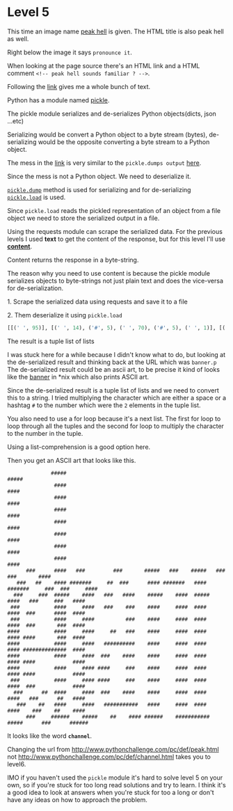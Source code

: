 # Level 5 

This time an image name [peak hell](/5/peakhell.jpg) is given. 
The HTML title is also peak hell as well. 


Right below the image it says `pronounce it`. 


When looking at the page source there's an HTML link <peakhell src="banner.p"> and a HTML comment `<!-- peak hell sounds familiar ? -->`.


Following the [link](http://www.pythonchallenge.com/pc/def/banner.p) gives me a whole bunch of text. 


Python has a module named [pickle](https://docs.python.org/3/library/pickle.html). 


The pickle module serializes and de-serializes Python objects(dicts, json ...etc)


Serializing would be convert a Python object to a byte stream (bytes), de-serializing would be the opposite converting a byte stream to a Python object. 


The mess in the [link](http://www.pythonchallenge.com/pc/def/banner.p) is very similar to the `pickle.dumps output` [here](https://www.geeksforgeeks.org/pickle-python-object-serialization/).


Since the mess is not a Python object. We need to deserialize it. 


[`pickle.dump`](https://docs.python.org/3/library/pickle.html#pickle.dump) method is used for serializing and for de-serializing [`pickle.load`](https://docs.python.org/3/library/pickle.html#pickle.load) is used. 


Since `pickle.load` reads the pickled representation of an object from a file object we need to store the serialized output in a file. 


Using the requests module can scrape the serialized data. For the previous levels I used **text** to get the content of the response, but 
for this level I'll use [**content**](https://requests.readthedocs.io/en/latest/api/#requests.Response.content). 

Content returns the response in a byte-string. 


The reason why you need to use content is because the pickle module serializes objects to byte-strings not just plain text and does the vice-versa for de-serialization. 


1\. Scrape the serialized data using requests and save it to a file 


2\. Them deserialize it using `pickle.load` 


```python
[[(' ', 95)], [(' ', 14), ('#', 5), (' ', 70), ('#', 5), (' ', 1)], [(' ', 15), ('#', 4), (' ', 71), ('#', 4), (' ', 1)], [(' ', 15), ('#', 4), (' ', 71), ('#', 4), (' ', 1)], [(' ', 15), ('#', 4), (' ', 71), ('#', 4), (' ', 1)], [(' ', 15), ('#', 4), (' ', 71), ('#', 4), (' ', 1)], [(' ', 15), ('#', 4), (' ', 71), ('#', 4), (' ', 1)], [(' ', 15), ('#', 4), (' ', 71), ('#', 4), (' ', 1)], [(' ', 15), ('#', 4), (' ', 71), ('#', 4), (' ', 1)], [(' ', 6), ('#', 3), (' ', 6), ('#', 4), (' ', 3), ('#', 3), (' ', 9), ('#', 3), (' ', 7), ('#', 5), (' ', 3), ('#', 3), (' ', 4), ('#', 5), (' ', 3), ('#', 3), (' ', 10), ('#', 3), (' ', 7), ('#', 4), (' ', 1)], [(' ', 3), ('#', 3), (' ', 3), ('#', 2), (' ', 4), ('#', 4), (' ', 1), ('#', 7), (' ', 5), ('#', 2), (' ', 2), ('#', 3), (' ', 6), ('#', 4), (' ', 1), ('#', 7), (' ', 3), ('#', 4), (' ', 1), ('#', 7), (' ', 5), ('#', 3), (' ', 2), ('#', 3), (' ', 5), ('#', 4), (' ', 1)], [(' ', 2), ('#', 3), (' ', 5), ('#', 3), (' ', 2), ('#', 5), (' ', 4), ('#', 4), (' ', 3), ('#', 3), (' ', 3), ('#', 4), (' ', 4), ('#', 5), (' ', 4), ('#', 4), (' ', 2), ('#', 5), (' ', 4), ('#', 4), (' ', 3), ('#', 3), (' ', 5), ('#', 3), (' ', 3), ('#', 4), (' ', 1)], [(' ', 1), ('#', 3), (' ', 11), ('#', 4), (' ', 5), ('#', 4), (' ', 3), ('#', 3), (' ', 4), ('#', 3), (' ', 4), ('#', 4), (' ', 5), ('#', 4), (' ', 2), ('#', 4), (' ', 5), ('#', 4), (' ', 2), ('#', 3), (' ', 6), ('#', 4), (' ', 2), ('#', 4), (' ', 1)], [(' ', 1), ('#', 3), (' ', 11), ('#', 4), (' ', 5), ('#', 4), (' ', 10), ('#', 3), (' ', 4), ('#', 4), (' ', 5), ('#', 4), (' ', 2), ('#', 4), (' ', 5), ('#', 4), (' ', 2), ('#', 3), (' ', 7), ('#', 3), (' ', 2), ('#', 4), (' ', 1)], [('#', 4), (' ', 11), ('#', 4), (' ', 5), ('#', 4), (' ', 5), ('#', 2), (' ', 3), ('#', 3), (' ', 4), ('#', 4), (' ', 5), ('#', 4), (' ', 2), ('#', 4), (' ', 5), ('#', 4), (' ', 1), ('#', 4), (' ', 7), ('#', 3), (' ', 2), ('#', 4), (' ', 1)], [('#', 4), (' ', 11), ('#', 4), (' ', 5), ('#', 4), (' ', 3), ('#', 10), (' ', 4), ('#', 4), (' ', 5), ('#', 4), (' ', 2), ('#', 4), (' ', 5), ('#', 4), (' ', 1), ('#', 14), (' ', 2), ('#', 4), (' ', 1)], [('#', 4), (' ', 11), ('#', 4), (' ', 5), ('#', 4), (' ', 2), ('#', 3), (' ', 4), ('#', 4), (' ', 4), ('#', 4), (' ', 5), ('#', 4), (' ', 2), ('#', 4), (' ', 5), ('#', 4), (' ', 1), ('#', 4), (' ', 12), ('#', 4), (' ', 1)], [('#', 4), (' ', 11), ('#', 4), (' ', 5), ('#', 4), (' ', 1), ('#', 4), (' ', 5), ('#', 3), (' ', 4), ('#', 4), (' ', 5), ('#', 4), (' ', 2), ('#', 4), (' ', 5), ('#', 4), (' ', 1), ('#', 4), (' ', 12), ('#', 4), (' ', 1)], [(' ', 1), ('#', 3), (' ', 11), ('#', 4), (' ', 5), ('#', 4), (' ', 1), ('#', 4), (' ', 5), ('#', 3), (' ', 4), ('#', 4), (' ', 5), ('#', 4), (' ', 2), ('#', 4), (' ', 5), ('#', 4), (' ', 2), ('#', 3), (' ', 12), ('#', 4), (' ', 1)], [(' ', 2), ('#', 3), (' ', 6), ('#', 2), (' ', 2), ('#', 4), (' ', 5), ('#', 4), (' ', 2), ('#', 3), (' ', 4), ('#', 4), (' ', 4), ('#', 4), (' ', 5), ('#', 4), (' ', 2), ('#', 4), (' ', 5), ('#', 4), (' ', 3), ('#', 3), (' ', 6), ('#', 2), (' ', 3), ('#', 4), (' ', 1)], [(' ', 3), ('#', 3), (' ', 4), ('#', 2), (' ', 3), ('#', 4), (' ', 5), ('#', 4), (' ', 3), ('#', 11), (' ', 3), ('#', 4), (' ', 5), ('#', 4), (' ', 2), ('#', 4), (' ', 5), ('#', 4), (' ', 4), ('#', 3), (' ', 4), ('#', 2), (' ', 4), ('#', 4), (' ', 1)], [(' ', 6), ('#', 3), (' ', 5), ('#', 6), (' ', 4), ('#', 5), (' ', 4), ('#', 2), (' ', 4), ('#', 4), (' ', 1), ('#', 6), (' ', 4), ('#', 11), (' ', 4), ('#', 5), (' ', 6), ('#', 3), (' ', 6), ('#', 6)], [(' ', 95)]]
```

The result is a tuple list of lists 


I was stuck here for a while because I didn't know what to do, but looking at the de-serialized result and thinking back at the URL which was `banner.p`
The de-serialized result could be an ascii art, to be precise it kind of looks like the [banner](https://en.wikipedia.org/wiki/Banner_(Unix)) in *nix which also 
prints ASCII art. 


Since the de-serialized result is a tuple list of lists and we need to convert this to a string. 
I tried multiplying the character which are either a space or a hashtag `#` to the number which were the `2` elements in the tuple list. 


You also need to use a for loop because it's a next list. 
The first for loop to loop through all the tuples and the second for loop to multiply the character to the number in the tuple. 


Using a list-comprehension is a good option here. 


Then you get an ASCII art that looks like this.



```
              #####                                                                      ##### 
               ####                                                                       #### 
               ####                                                                       #### 
               ####                                                                       #### 
               ####                                                                       #### 
               ####                                                                       #### 
               ####                                                                       #### 
               ####                                                                       #### 
      ###      ####   ###         ###       #####   ###    #####   ###          ###       #### 
   ###   ##    #### #######     ##  ###      #### #######   #### #######     ###  ###     #### 
  ###     ###  #####    ####   ###   ####    #####    ####  #####    ####   ###     ###   #### 
 ###           ####     ####   ###    ###    ####     ####  ####     ####  ###      ####  #### 
 ###           ####     ####          ###    ####     ####  ####     ####  ###       ###  #### 
####           ####     ####     ##   ###    ####     ####  ####     #### ####       ###  #### 
####           ####     ####   ##########    ####     ####  ####     #### ##############  #### 
####           ####     ####  ###    ####    ####     ####  ####     #### ####            #### 
####           ####     #### ####     ###    ####     ####  ####     #### ####            #### 
 ###           ####     #### ####     ###    ####     ####  ####     ####  ###            #### 
  ###      ##  ####     ####  ###    ####    ####     ####  ####     ####   ###      ##   #### 
   ###    ##   ####     ####   ###########   ####     ####  ####     ####    ###    ##    #### 
      ###     ######    #####    ##    #### ######    ###########    #####      ###      ######
```


It looks like the word **`channel`**. 


Changing the url from http://www.pythonchallenge.com/pc/def/peak.html not http://www.pythonchallenge.com/pc/def/channel.html takes you to level6. 


IMO if you haven't used the `pickle` module it's hard to solve level 5 on your own, so if you're stuck for too long read solutions and try to learn. 
I think it's a good idea to look at answers when you're stuck for too a long or don't have any ideas on how to approach the problem. 